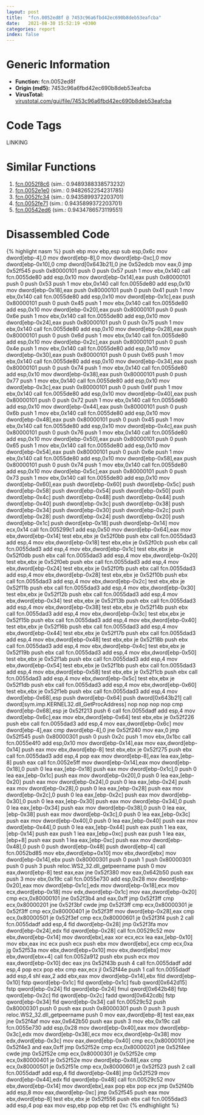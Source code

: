 ```yaml
---
layout: post
title:  "fcn.0052ed8f @ 7453c96a6fbd42ec690b8deb53eafcba"
date:   2021-08-30 15:52:19 +0300
categories: report
index: false
---
```


# Generic Information
- **Function:** fcn.0052ed8f
- **Origin (md5):** 7453c96a6fbd42ec690b8deb53eafcba
- **VirusTotal:** [virustotal.com/gui/file/7453c96a6fbd42ec690b8deb53eafcba][virustotal_ref]

# Code Tags
<span class="tag" id="LINKING">LINKING</span>


# Similar Functions

1. [fcn.0052f8c6][similar_1_ref] (sim.: 0.9489388338573232)
2. [fcn.0052e1e0][similar_2_ref] (sim.: 0.9482652254231785)
3. [fcn.0052fc34][similar_3_ref] (sim.: 0.9435899372203701)
4. [fcn.0052fe71][similar_4_ref] (sim.: 0.9435899372203701)
5. [fcn.00542ed6][similar_5_ref] (sim.: 0.9434786573119551)


# Disassembled Code

{% highlight nasm %}
push ebp
mov ebp,esp
sub esp,0x6c
mov dword[ebp-4],0
mov dword[ebp-8],0
mov dword[ebp-0xc],0
mov dword[ebp-0x10],0
cmp dword[0x643b21],0
jne 0x52edcb
mov eax,0
jmp 0x52f545
push 0x80000101
push 0
push 0x57
push 1
mov ebx,0x140
call fcn.0055de80
add esp,0x10
mov dword[ebp-0x14],eax
push 0x80000101
push 0
push 0x53
push 1
mov ebx,0x140
call fcn.0055de80
add esp,0x10
mov dword[ebp-0x18],eax
push 0x80000101
push 0
push 0x41
push 1
mov ebx,0x140
call fcn.0055de80
add esp,0x10
mov dword[ebp-0x1c],eax
push 0x80000101
push 0
push 0x45
push 1
mov ebx,0x140
call fcn.0055de80
add esp,0x10
mov dword[ebp-0x20],eax
push 0x80000101
push 0
push 0x6e
push 1
mov ebx,0x140
call fcn.0055de80
add esp,0x10
mov dword[ebp-0x24],eax
push 0x80000101
push 0
push 0x75
push 1
mov ebx,0x140
call fcn.0055de80
add esp,0x10
mov dword[ebp-0x28],eax
push 0x80000101
push 0
push 0x6d
push 1
mov ebx,0x140
call fcn.0055de80
add esp,0x10
mov dword[ebp-0x2c],eax
push 0x80000101
push 0
push 0x4e
push 1
mov ebx,0x140
call fcn.0055de80
add esp,0x10
mov dword[ebp-0x30],eax
push 0x80000101
push 0
push 0x65
push 1
mov ebx,0x140
call fcn.0055de80
add esp,0x10
mov dword[ebp-0x34],eax
push 0x80000101
push 0
push 0x74
push 1
mov ebx,0x140
call fcn.0055de80
add esp,0x10
mov dword[ebp-0x38],eax
push 0x80000101
push 0
push 0x77
push 1
mov ebx,0x140
call fcn.0055de80
add esp,0x10
mov dword[ebp-0x3c],eax
push 0x80000101
push 0
push 0x6f
push 1
mov ebx,0x140
call fcn.0055de80
add esp,0x10
mov dword[ebp-0x40],eax
push 0x80000101
push 0
push 0x72
push 1
mov ebx,0x140
call fcn.0055de80
add esp,0x10
mov dword[ebp-0x44],eax
push 0x80000101
push 0
push 0x6b
push 1
mov ebx,0x140
call fcn.0055de80
add esp,0x10
mov dword[ebp-0x48],eax
push 0x80000101
push 0
push 0x45
push 1
mov ebx,0x140
call fcn.0055de80
add esp,0x10
mov dword[ebp-0x4c],eax
push 0x80000101
push 0
push 0x76
push 1
mov ebx,0x140
call fcn.0055de80
add esp,0x10
mov dword[ebp-0x50],eax
push 0x80000101
push 0
push 0x65
push 1
mov ebx,0x140
call fcn.0055de80
add esp,0x10
mov dword[ebp-0x54],eax
push 0x80000101
push 0
push 0x6e
push 1
mov ebx,0x140
call fcn.0055de80
add esp,0x10
mov dword[ebp-0x58],eax
push 0x80000101
push 0
push 0x74
push 1
mov ebx,0x140
call fcn.0055de80
add esp,0x10
mov dword[ebp-0x5c],eax
push 0x80000101
push 0
push 0x73
push 1
mov ebx,0x140
call fcn.0055de80
add esp,0x10
mov dword[ebp-0x60],eax
push dword[ebp-0x60]
push dword[ebp-0x5c]
push dword[ebp-0x58]
push dword[ebp-0x54]
push dword[ebp-0x50]
push dword[ebp-0x4c]
push dword[ebp-0x48]
push dword[ebp-0x44]
push dword[ebp-0x40]
push dword[ebp-0x3c]
push dword[ebp-0x38]
push dword[ebp-0x34]
push dword[ebp-0x30]
push dword[ebp-0x2c]
push dword[ebp-0x28]
push dword[ebp-0x24]
push dword[ebp-0x20]
push dword[ebp-0x1c]
push dword[ebp-0x18]
push dword[ebp-0x14]
mov ecx,0x14
call fcn.005299c1
add esp,0x50
mov dword[ebp-0x64],eax
mov ebx,dword[ebp-0x14]
test ebx,ebx
je 0x52f0bb
push ebx
call fcn.0055dad3
add esp,4
mov ebx,dword[ebp-0x18]
test ebx,ebx
je 0x52f0cb
push ebx
call fcn.0055dad3
add esp,4
mov ebx,dword[ebp-0x1c]
test ebx,ebx
je 0x52f0db
push ebx
call fcn.0055dad3
add esp,4
mov ebx,dword[ebp-0x20]
test ebx,ebx
je 0x52f0eb
push ebx
call fcn.0055dad3
add esp,4
mov ebx,dword[ebp-0x24]
test ebx,ebx
je 0x52f0fb
push ebx
call fcn.0055dad3
add esp,4
mov ebx,dword[ebp-0x28]
test ebx,ebx
je 0x52f10b
push ebx
call fcn.0055dad3
add esp,4
mov ebx,dword[ebp-0x2c]
test ebx,ebx
je 0x52f11b
push ebx
call fcn.0055dad3
add esp,4
mov ebx,dword[ebp-0x30]
test ebx,ebx
je 0x52f12b
push ebx
call fcn.0055dad3
add esp,4
mov ebx,dword[ebp-0x34]
test ebx,ebx
je 0x52f13b
push ebx
call fcn.0055dad3
add esp,4
mov ebx,dword[ebp-0x38]
test ebx,ebx
je 0x52f14b
push ebx
call fcn.0055dad3
add esp,4
mov ebx,dword[ebp-0x3c]
test ebx,ebx
je 0x52f15b
push ebx
call fcn.0055dad3
add esp,4
mov ebx,dword[ebp-0x40]
test ebx,ebx
je 0x52f16b
push ebx
call fcn.0055dad3
add esp,4
mov ebx,dword[ebp-0x44]
test ebx,ebx
je 0x52f17b
push ebx
call fcn.0055dad3
add esp,4
mov ebx,dword[ebp-0x48]
test ebx,ebx
je 0x52f18b
push ebx
call fcn.0055dad3
add esp,4
mov ebx,dword[ebp-0x4c]
test ebx,ebx
je 0x52f19b
push ebx
call fcn.0055dad3
add esp,4
mov ebx,dword[ebp-0x50]
test ebx,ebx
je 0x52f1ab
push ebx
call fcn.0055dad3
add esp,4
mov ebx,dword[ebp-0x54]
test ebx,ebx
je 0x52f1bb
push ebx
call fcn.0055dad3
add esp,4
mov ebx,dword[ebp-0x58]
test ebx,ebx
je 0x52f1cb
push ebx
call fcn.0055dad3
add esp,4
mov ebx,dword[ebp-0x5c]
test ebx,ebx
je 0x52f1db
push ebx
call fcn.0055dad3
add esp,4
mov ebx,dword[ebp-0x60]
test ebx,ebx
je 0x52f1eb
push ebx
call fcn.0055dad3
add esp,4
mov dword[ebp-0x68],esp
push dword[ebp-0x64]
push dword[0x643b21]
call dword[sym.imp.KERNEL32.dll_GetProcAddress]
nop
nop
nop
nop
cmp dword[ebp-0x68],esp
je 0x52f213
push 6
call fcn.0055dadf
add esp,4
mov dword[ebp-0x6c],eax
mov ebx,dword[ebp-0x64]
test ebx,ebx
je 0x52f226
push ebx
call fcn.0055dad3
add esp,4
mov eax,dword[ebp-0x6c]
mov dword[ebp-4],eax
cmp dword[ebp-4],0
jne 0x52f240
mov eax,0
jmp 0x52f545
push 0x80000301
push 0
push 0x2c
push 1
mov ebx,0x1bc
call fcn.0055e4f0
add esp,0x10
mov dword[ebp-0x14],eax
mov eax,dword[ebp-0x14]
push eax
mov ebx,dword[ebp-8]
test ebx,ebx
je 0x52f275
push ebx
call fcn.0055dad3
add esp,4
pop eax
mov dword[ebp-8],eax
lea eax,[ebp-8]
push eax
call fcn.0052e5ff
mov dword[ebp-0x14],eax
mov dword[ebp-0x18],0
push 0
lea eax,[ebp-0x18]
push eax
mov dword[ebp-0x1c],0
push 0
lea eax,[ebp-0x1c]
push eax
mov dword[ebp-0x20],0
push 0
lea eax,[ebp-0x20]
push eax
mov dword[ebp-0x24],0
push 0
lea eax,[ebp-0x24]
push eax
mov dword[ebp-0x28],0
push 0
lea eax,[ebp-0x28]
push eax
mov dword[ebp-0x2c],0
push 0
lea eax,[ebp-0x2c]
push eax
mov dword[ebp-0x30],0
push 0
lea eax,[ebp-0x30]
push eax
mov dword[ebp-0x34],0
push 0
lea eax,[ebp-0x34]
push eax
mov dword[ebp-0x38],0
push 0
lea eax,[ebp-0x38]
push eax
mov dword[ebp-0x3c],0
push 0
lea eax,[ebp-0x3c]
push eax
mov dword[ebp-0x40],0
push 0
lea eax,[ebp-0x40]
push eax
mov dword[ebp-0x44],0
push 0
lea eax,[ebp-0x44]
push eax
push 1
lea eax,[ebp-0x14]
push eax
push 1
lea eax,[ebp+0xc]
push eax
push 1
lea eax,[ebp+8]
push eax
push 1
lea eax,[ebp-0xc]
push eax
mov dword[ebp-0x48],0
push 0
push dword[ebp-0x48]
push dword[ebp-4]
call fcn.0052bd85
mov ebx,dword[ebp+0x10]
mov ebx,dword[ebx]
mov dword[ebp-0x14],ebx
push 0x80000301
push 0
push 1
push 0x80000301
push 0
push 3
push reloc.WS2_32.dll_getpeername
push 0
mov eax,dword[ebp-8]
test eax,eax
jne 0x52f380
mov eax,0x642b50
push eax
push 3
mov ebx,0x19c
call fcn.0055e730
add esp,0x28
mov dword[ebp-0x20],eax
mov dword[ebp-0x1c],edx
mov dword[ebp-0x18],ecx
mov ecx,dword[ebp-0x18]
mov edx,dword[ebp-0x1c]
mov eax,dword[ebp-0x20]
cmp ecx,0x80000101
jne 0x52f3b4
and eax,0xff
jmp 0x52f3ff
cmp ecx,0x80000201
jne 0x52f3bf
cwde
jmp 0x52f3ff
cmp ecx,0x80000301
je 0x52f3ff
cmp ecx,0x80000401
je 0x52f3ff
mov dword[ebp-0x28],eax
cmp ecx,0x80000501
je 0x52f3ef
cmp ecx,0x80000601
je 0x52f3f4
push 2
call fcn.0055dadf
add esp,4
fld dword[ebp-0x28]
jmp 0x52f3fa
mov dword[ebp-0x24],edx
fld qword[ebp-0x28]
call fcn.00529c52
mov ebx,dword[ebp-0x14]
mov dword[ebx],eax
xor ecx,ecx
lea eax,[ebp-0x10]
mov ebx,eax
inc ecx
push ecx
push ebx
mov dword[ebx],ecx
cmp ecx,0xa
jg 0x52f53a
mov ebx,dword[ebp+0x10]
mov ebx,dword[ebx]
mov ebx,dword[ebx+4]
call fcn.0052a912
push ebx
push ecx
mov eax,dword[ebp-0x10]
dec eax
jns 0x52f43b
push 4
call fcn.0055dadf
add esp,4
pop ecx
pop ebx
cmp eax,ecx
jl 0x52f44e
push 1
call fcn.0055dadf
add esp,4
shl eax,2
add ebx,eax
mov dword[ebp-0x14],ebx
fild dword[ebp-0x10]
fstp qword[ebp-0x1c]
fld qword[ebp-0x1c]
fsub qword[0x642d15]
fstp qword[ebp-0x24]
fld qword[ebp-0x24]
fmul qword[0x642b48]
fstp qword[ebp-0x2c]
fld qword[ebp-0x2c]
fadd qword[0x642cdb]
fstp qword[ebp-0x34]
fld qword[ebp-0x34]
call fcn.00529c52
push 0x80000301
push 0
push eax
push 0x80000301
push 0
push 3
push reloc.WS2_32.dll_getpeername
push 0
mov eax,dword[ebp-8]
test eax,eax
jne 0x52f4af
mov eax,0x642b50
push eax
push 3
mov ebx,0x19c
call fcn.0055e730
add esp,0x28
mov dword[ebp-0x40],eax
mov dword[ebp-0x3c],edx
mov dword[ebp-0x38],ecx
mov ecx,dword[ebp-0x38]
mov edx,dword[ebp-0x3c]
mov eax,dword[ebp-0x40]
cmp ecx,0x80000101
jne 0x52f4e3
and eax,0xff
jmp 0x52f52e
cmp ecx,0x80000201
jne 0x52f4ee
cwde
jmp 0x52f52e
cmp ecx,0x80000301
je 0x52f52e
cmp ecx,0x80000401
je 0x52f52e
mov dword[ebp-0x48],eax
cmp ecx,0x80000501
je 0x52f51e
cmp ecx,0x80000601
je 0x52f523
push 2
call fcn.0055dadf
add esp,4
fld dword[ebp-0x48]
jmp 0x52f529
mov dword[ebp-0x44],edx
fld qword[ebp-0x48]
call fcn.00529c52
mov ebx,dword[ebp-0x14]
mov dword[ebx],eax
pop ebx
pop ecx
jmp 0x52f40b
add esp,8
mov eax,dword[ebp-0xc]
jmp 0x52f545
push eax
mov ebx,dword[ebp-8]
test ebx,ebx
je 0x52f556
push ebx
call fcn.0055dad3
add esp,4
pop eax
mov esp,ebp
pop ebp
ret 0xc
{% endhighlight %}


[similar_1_ref]: /report/fcn.0052f8c6@7453c96a6fbd42ec690b8deb53eafcba
[similar_2_ref]: /report/fcn.0052e1e0@7453c96a6fbd42ec690b8deb53eafcba
[similar_3_ref]: /report/fcn.0052fc34@7453c96a6fbd42ec690b8deb53eafcba
[similar_4_ref]: /report/fcn.0052fe71@7453c96a6fbd42ec690b8deb53eafcba
[similar_5_ref]: /report/fcn.00542ed6@7453c96a6fbd42ec690b8deb53eafcba
[virustotal_ref]: https://www.virustotal.com/gui/file/7453c96a6fbd42ec690b8deb53eafcba